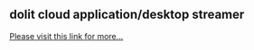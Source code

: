 ## dolit cloud application/desktop streamer
  
[Please visit this link for more...](https://dolit.cloud/)
